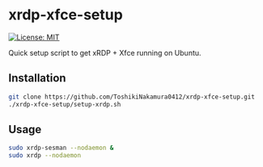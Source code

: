 # xrdp-xfce-setup

[![License: MIT](https://img.shields.io/badge/License-MIT-yellow.svg)](https://opensource.org/licenses/MIT)

Quick setup script to get xRDP + Xfce running on Ubuntu.

## Installation
```bash
git clone https://github.com/ToshikiNakamura0412/xrdp-xfce-setup.git
./xrdp-xfce-setup/setup-xrdp.sh
```

## Usage
```bash
sudo xrdp-sesman --nodaemon &
sudo xrdp --nodaemon
```
